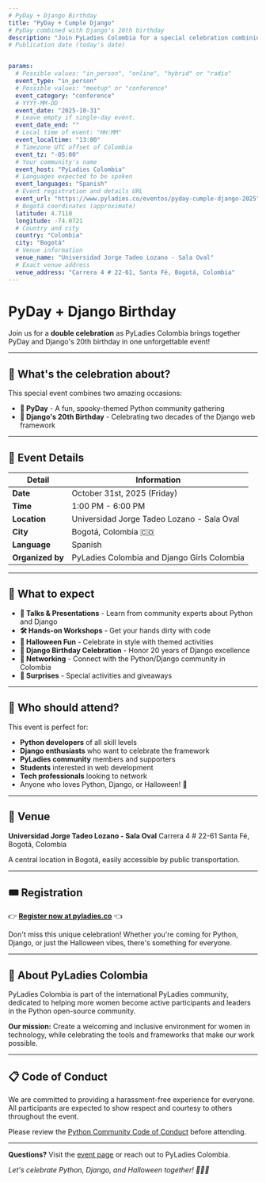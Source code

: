 ```yaml
---
# PyDay + Django Birthday
title: "PyDay + Cumple Django"
# PyDay combined with Django's 20th birthday
description: "Join PyLadies Colombia for a special celebration combining PyDay with Django's 20th birthday!"
# Publication date (today's date)


params:
  # Possible values: "in_person", "online", "hybrid" or "radio"
  event_type: "in_person"
  # Possible values: "meetup" or "conference"
  event_category: "conference"
  # YYYY-MM-DD
  event_date: "2025-10-31"
  # Leave empty if single-day event.
  event_date_end: ""
  # Local time of event: "HH:MM"
  event_localtime: "13:00"
  # Timezone UTC offset of Colombia
  event_tz: "-05:00"
  # Your community's name
  event_host: "PyLadies Colombia"
  # Languages expected to be spoken
  event_languages: "Spanish"
  # Event registration and details URL
  event_url: "https://www.pyladies.co/eventos/pyday-cumple-django-2025"
  # Bogotá coordinates (approximate)
  latitude: 4.7110
  longitude: -74.0721
  # Country and city
  country: "Colombia"
  city: "Bogotá"
  # Venue information
  venue_name: "Universidad Jorge Tadeo Lozano - Sala Oval"
  # Exact venue address
  venue_address: "Carrera 4 # 22-61, Santa Fé, Bogotá, Colombia"
---
```


# PyDay + Django Birthday

Join us for a **double celebration** as PyLadies Colombia brings together PyDay and Django's 20th birthday in one unforgettable event!

---

## 🎉 What's the celebration about?

This special event combines two amazing occasions:
- **🎃 PyDay** - A fun, spooky-themed Python community gathering
- **🦄 Django's 20th Birthday** - Celebrating two decades of the Django web framework

---

## 📅 Event Details

| Detail | Information |
|--------|-------------|
| **Date** | October 31st, 2025 (Friday) |
| **Time** | 1:00 PM - 6:00 PM |
| **Location** | Universidad Jorge Tadeo Lozano - Sala Oval |
| **City** | Bogotá, Colombia 🇨🇴 |
| **Language** | Spanish |
| **Organized by** | PyLadies Colombia and Django Girls Colombia|

---

## 🎯 What to expect

- **🎤 Talks & Presentations** - Learn from community experts about Python and Django
- **🛠️ Hands-on Workshops** - Get your hands dirty with code
- **🎃 Halloween Fun** - Celebrate in style with themed activities
- **🎂 Django Birthday Celebration** - Honor 20 years of Django excellence
- **🤝 Networking** - Connect with the Python/Django community in Colombia
- **🎁 Surprises** - Special activities and giveaways

---

## 👥 Who should attend?

This event is perfect for:
- **Python developers** of all skill levels
- **Django enthusiasts** who want to celebrate the framework
- **PyLadies community** members and supporters
- **Students** interested in web development
- **Tech professionals** looking to network
- Anyone who loves Python, Django, or Halloween! 🎃

---

## 📍 Venue

**Universidad Jorge Tadeo Lozano - Sala Oval**
Carrera 4 # 22-61
Santa Fé, Bogotá, Colombia

A central location in Bogotá, easily accessible by public transportation.

---

## 🎟️ Registration

👉 **[Register now at pyladies.co](https://www.pyladies.co/eventos/pyday-cumple-django-2025)** 👈

Don't miss this unique celebration! Whether you're coming for Python, Django, or just the Halloween vibes, there's something for everyone.

---

## 🌟 About PyLadies Colombia

PyLadies Colombia is part of the international PyLadies community, dedicated to helping more women become active participants and leaders in the Python open-source community.

**Our mission:** Create a welcoming and inclusive environment for women in technology, while celebrating the tools and frameworks that make our work possible.

---

## 📋 Code of Conduct

We are committed to providing a harassment-free experience for everyone. All participants are expected to show respect and courtesy to others throughout the event.

Please review the [Python Community Code of Conduct](https://www.python.org/psf/conduct/) before attending.

---

**Questions?** Visit the [event page](https://www.pyladies.co/eventos/pyday-cumple-django-2025) or reach out to PyLadies Colombia.

*Let's celebrate Python, Django, and Halloween together! 🎃🐍🦄*
